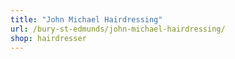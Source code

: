 ```yaml
---
title: "John Michael Hairdressing"
url: /bury-st-edmunds/john-michael-hairdressing/
shop: hairdresser
---
```

